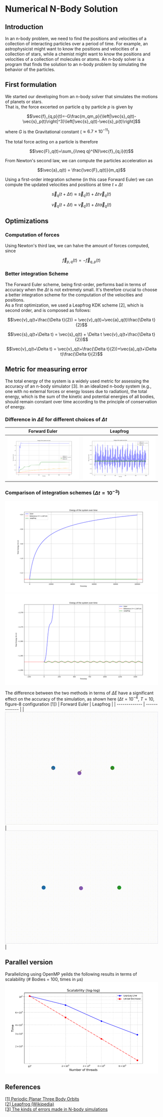 # Numerical N-Body Solution
## Introduction
In an n-body problem, we need to find the positions and velocities of a collection of
interacting particles over a period of time. For example, an astrophysicist might want
to know the positions and velocities of a collection of stars, while a chemist might
want to know the positions and velocities of a collection of molecules or atoms. An
n-body solver is a program that finds the solution to an n-body problem by simulating
the behavior of the particles.

## First formulation
We started our developing from an n-body solver that simulates the motions
of planets or stars.<br />
That is, the force excerted on particle $`q`$ by particle $`p`$ is given by
```math
\vec{f}_{q,p}(t)=-G\frac{m_qm_p}{\left|\vec{s}_q(t)-\vec{s}_p(t)\right|^3}\left[\vec{s}_q(t)-\vec{s}_p(t)\right]
```
where $`G`$ is the Gravitational constant ($`\approx 6.7\times 10^{−11}`$)<br/><br/>
The total force acting on a particle is therefore
```math
\vec{F}_q(t)=\sum_{i\neq q}^{N}\vec{f}_{q,i}(t)
```
From Newton's second law, we can compute the particles acceleration as
```math
\vec{a}_q(t) = \frac{\vec{F}_q(t)}{m_q}
```
Using a first-order integration scheme (in this case Forward Euler) we can compute the updated velocities and positions at time $`t+\Delta t`$
```math
\vec{s}_q(t+\Delta t)\approx \vec{s}_q(t)+\Delta t\vec{v}_q(t)
```
```math
\vec{v}_q(t+\Delta t)\approx \vec{v}_q(t)+\Delta t\vec{a}_q(t)
```

## Optimizations
### Computation of forces
Using Newton's third law, we can halve the amount of forces computed, since
```math
\vec{f}_{p,q}(t)=-\vec{f}_{q,p}(t)
```
### Better integration Scheme
The Forward Euler scheme, being first-order, performs bad in terms of accuracy when the $`\Delta t`$ is not extremely small. 
It's therefore crucial to choose a better integration scheme for the computation of the velocities and positions.<br />
As a first optimization, we used a Leapfrog KDK scheme [2], which is second order, and is composed as follows:
```math
\vec{v}_q(t+\frac{\Delta t}{2}) = \vec{v}_q(t)+\vec{a}_q(t)\frac{\Delta t}{2}
```
```math
\vec{s}_q(t+\Delta t) = \vec{s}_q(t) + \Delta t \vec{v}_q(t+\frac{\Delta t}{2})
```
```math
\vec{v}_q(t+\Delta t) = \vec{v}_q(t+\frac{\Delta t}{2})+\vec{a}_q(t+\Delta t)\frac{\Delta t}{2}
```

## Metric for measuring error
The total energy of the system is a widely used metric for assessing the accuracy of an n-body simulator [3]. In an idealized n-body system (e.g., one with no external forces or energy losses due to radiation), the total energy, which is the sum of the kinetic and potential energies of all bodies, should remain constant over time according to the principle of conservation of energy.
### Difference in $`\Delta E`$ for different choices of $`\Delta t`$
| Forward Euler  | Leapfrog |
| ------------- | ------------- |
| <img src="https://github.com/AMSC-24-25/06-nbody-06-nbody/blob/main/results/euler-order.png" alt="FE"> | <img src="https://github.com/AMSC-24-25/06-nbody-06-nbody/blob/main/results/leapfrog-order.png" alt="LEAPFROG"> |
### Comparison of integration schemes ($`\Delta t = 10^{-3}`$)

<img src="https://github.com/AMSC-24-25/06-nbody-06-nbody/blob/main/results/leap-euler.png" alt="scalability">
<img src="https://github.com/AMSC-24-25/06-nbody-06-nbody/blob/main/results/leap-euler-zoomed.png" alt="scalability">

The difference between the two methods in terms of $`\Delta E`$ have a significant effect on the accuracy of the simulation, as shown here ($`\Delta t=10^{-4},\ T=10`$, figure-8 configuration [1])
| Forward Euler  | Leapfrog |
| ------------- | ------------- |
| <img src="https://github.com/AMSC-24-25/06-nbody-06-nbody/blob/main/results/8euler-animation.gif" alt="FE"> | <img src="https://github.com/AMSC-24-25/06-nbody-06-nbody/blob/main/results/8leapfrog-animation.gif" alt="LEAPFROG"> |

## Parallel version
Parallelizing using OpenMP yeilds the following results in terms of scalability (# Bodies = 100, times in µs)
<img src="https://github.com/AMSC-24-25/06-nbody-06-nbody/blob/main/results/scalability.png" alt="scalability">

## References
[[1] Periodic Planar Three Body Orbits](https://observablehq.com/@rreusser/periodic-planar-three-body-orbits)<br/>
[[2] Leapfrog (Wikipedia)](https://en.m.wikipedia.org/wiki/Leapfrog_integration#)<br/>
[[3] The kinds of errors made in N-body simulations](https://www.cs.toronto.edu/~wayne/research/thesis/msc/node5.html)<br/>
